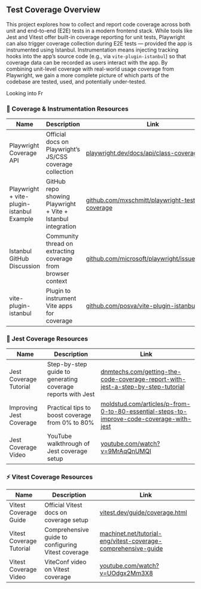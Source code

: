 ## Test Coverage Overview

This project explores how to collect and report code coverage across both unit and end-to-end (E2E) tests in a modern frontend stack. While tools like Jest and Vitest offer built-in coverage reporting for unit tests, Playwright can also trigger coverage collection during E2E tests — provided the app is instrumented using Istanbul. Instrumentation means injecting tracking hooks into the app’s source code (e.g., via `vite-plugin-istanbul`) so that coverage data can be recorded as users interact with the app. By combining unit-level coverage with real-world usage coverage from Playwright, we gain a more complete picture of which parts of the codebase are tested, used, and potentially under-tested.


Looking into Fr
### 🧭 Coverage & Instrumentation Resources

| Name | Description | Link |
|------|-------------|------|
| Playwright Coverage API | Official docs on Playwright’s JS/CSS coverage collection | [playwright.dev/docs/api/class-coverage](https://playwright.dev/docs/api/class-coverage) |
| Playwright + vite-plugin-istanbul Example | GitHub repo showing Playwright + Vite + Istanbul integration | [github.com/mxschmitt/playwright-test-coverage](https://github.com/mxschmitt/playwright-test-coverage) |
| Istanbul GitHub Discussion | Community thread on extracting coverage from browser context | [github.com/microsoft/playwright/issues/20459](https://github.com/microsoft/playwright/issues/20459) |
| vite-plugin-istanbul | Plugin to instrument Vite apps for coverage | [github.com/posva/vite-plugin-istanbul](https://github.com/posva/vite-plugin-istanbul) |

### 🧪 Jest Coverage Resources

| Name | Description | Link |
|------|-------------|------|
| Jest Coverage Tutorial | Step-by-step guide to generating coverage reports with Jest | [dnmtechs.com/getting-the-code-coverage-report-with-jest-a-step-by-step-tutorial](https://dnmtechs.com/getting-the-code-coverage-report-with-jest-a-step-by-step-tutorial) |
| Improving Jest Coverage | Practical tips to boost coverage from 0% to 80% | [moldstud.com/articles/p-from-0-to-80-essential-steps-to-improve-code-coverage-with-jest](https://moldstud.com/articles/p-from-0-to-80-essential-steps-to-improve-code-coverage-with-jest) |
| Jest Coverage Video | YouTube walkthrough of Jest coverage setup | [youtube.com/watch?v=9MrAqQnUMQI](https://www.youtube.com/watch?v=9MrAqQnUMQI) |

### ⚡ Vitest Coverage Resources

| Name | Description | Link |
|------|-------------|------|
| Vitest Coverage Guide | Official Vitest docs on coverage setup | [vitest.dev/guide/coverage.html](https://vitest.dev/guide/coverage.html) |
| Vitest Coverage Tutorial | Comprehensive guide to configuring Vitest coverage | [machinet.net/tutorial-eng/vitest-coverage-comprehensive-guide](https://www.machinet.net/tutorial-eng/vitest-coverage-comprehensive-guide) |
| Vitest Coverage Video | ViteConf video on Vitest coverage | [youtube.com/watch?v=UOdgx2Mm3X8](https://www.youtube.com/watch?v=UOdgx2Mm3X8) |
